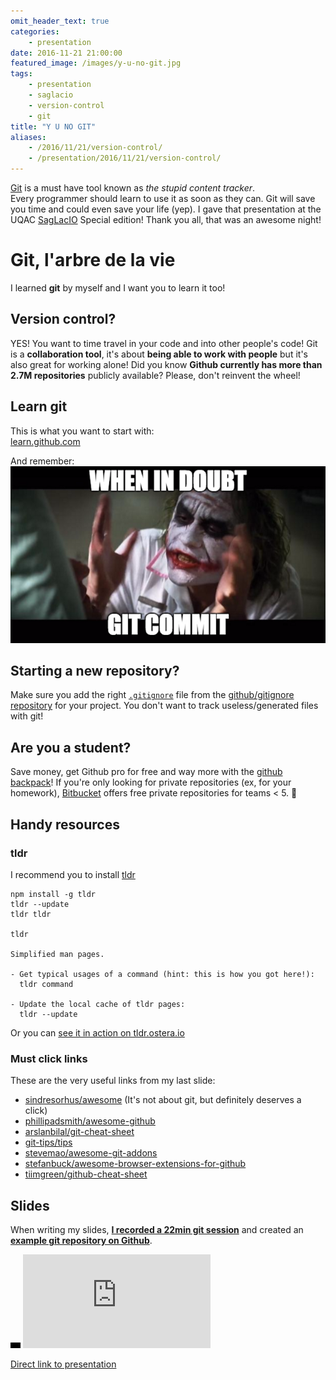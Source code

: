 ```yaml
---
omit_header_text: true
categories:
    - presentation
date: 2016-11-21 21:00:00
featured_image: /images/y-u-no-git.jpg
tags:
    - presentation
    - saglacio
    - version-control
    - git
title: "Y U NO GIT"
aliases:
    - /2016/11/21/version-control/
    - /presentation/2016/11/21/version-control/
---
```



[Git][git] is a must have tool known as *the stupid content tracker*.  
Every programmer should learn to use it as soon as they can. Git will save you time and could even save your life (yep). I gave that presentation at the UQAC [SagLacIO][saglacio] Special edition! Thank you all, that was an awesome night!

<!--more-->

# Git, l'arbre de la vie

I learned **git** by myself and I want you to learn it too!

## Version control?

YES! You want to time travel in your code and into other people's code! Git is a **collaboration tool**, it's about **being able to work with people** but it's also great for working alone! Did you know **Github currently has more than 2.7M repositories** publicly available? Please, don't reinvent the wheel!

## Learn git

This is what you want to start with:  
[learn.github.com][learn.github.com]

And remember:  
![when in doubt, git commit](/images/when-in-doubt-git-commit-meme.png)

## Starting a new repository?

Make sure you add the right [`.gitignore`](https://git-scm.com/docs/gitignore) file from the [github/gitignore repository](https://github.com/github/gitignore) for your project. You don't want to track useless/generated files with git!

## Are you a student?

Save money, get Github pro for free and way more with the [github backpack](https://education.github.com/pack)! If you're only looking for private repositories (ex, for your homework), [Bitbucket](https://bitbucket.org/) offers free private repositories for teams < 5. 🤘

## Handy resources

### tldr
I recommend you to install [tldr][tldr]

    npm install -g tldr
    tldr --update
    tldr tldr

    tldr

    Simplified man pages.

    - Get typical usages of a command (hint: this is how you got here!):
      tldr command

    - Update the local cache of tldr pages:
      tldr --update

Or you can [see it in action on tldr.ostera.io](https://tldr.ostera.io/)

### Must click links
These are the very useful links from my last slide:

* [sindresorhus/awesome](https://github.com/sindresorhus/awesome) (It's not about git, but definitely deserves a click)
* [phillipadsmith/awesome-github](https://github.com/phillipadsmith/awesome-github)
* [arslanbilal/git-cheat-sheet](https://github.com/arslanbilal/git-cheat-sheet)
* [git-tips/tips](https://github.com/git-tips/tips)
* [stevemao/awesome-git-addons](https://github.com/stevemao/awesome-git-addons)
* [stefanbuck/awesome-browser-extensions-for-github](https://github.com/stefanbuck/awesome-browser-extensions-for-github)
* [tiimgreen/github-cheat-sheet](https://github.com/tiimgreen/github-cheat-sheet)


## Slides

When writing my slides, **[I recorded a 22min git session][git-asciinema]** and created an **[example git repository on Github][GabLeRoux/git-commands-example]**.

<div class="responsive-iframe-wrapper">
    <div class="responsive-iframe">
        <img class="ratio" src="/images/layout/placeholder_16x9.gif" alt="placeholder"/>
        <iframe src="https://docs.google.com/presentation/d/1ynQabkehsa3bXKSh3ZTS36vfho5_zymROdu_wGxMwQc/embed?start=false&loop=false" frameborder="0" allowfullscreen="true" mozallowfullscreen="true" webkitallowfullscreen="true"></iframe>
    </div>
</div>

[Direct link to presentation][presentation]

[saglacio]: http://saglac.io
[git-asciinema]: https://asciinema.org/a/6eudi47vuw1dgges25bnpver4
[git]: http://www.git.com
[learn.github.com]: https://learn.github.com/
[tldr]: http://tldr-pages.github.io/
[GabLeRoux/git-commands-example]: https://github.com/GabLeRoux/git-commands-example
[presentation]: https://docs.google.com/presentation/d/1Gna63HoVNrDhrbnGHd5Dzi_gafMu8cFc-VvpbAHUL90/embed?start=false&loop=false
